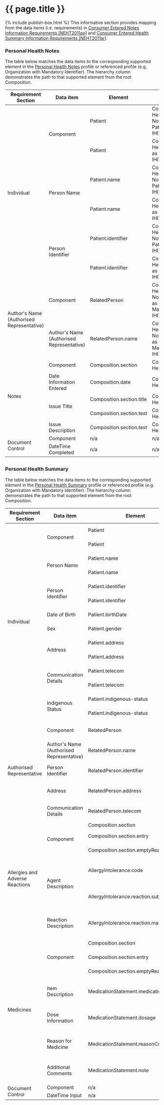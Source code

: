 # {{ page.title }}
{% include publish-box.html %}
This informative section provides mapping from the data items (i.e. requirements) in [Consumer Entered Notes Information Requirements [NEHT2011ao]](index.html#NEHT2011ao) and  [Consumer Entered Health Summary Information Requirements [NEHT2011ar]](index.html#NEHT2011ar).

### Personal Health Notes
The table below matches the data items to the corresponding supported element in the [Personal Health Notes](StructureDefinition-composition-phn-1.html) profile or referenced profile (e.g. Organization with Mandatory Identifier). The hierarchy column demonstrates the path to that supported element from the root Composition. 

<table class="list" width="100%">
               <thead>
                    <tr>						
						<th>Requirement Section</th>
						<th>Data item</th>
						<th>Element</th>
						<th>Hierarchy</th>
					</tr>
               </thead>
               <tfoot>
					<tr>
						<td></td>
						<td></td>
						<td></td>
						<td></td>
					</tr>
               </tfoot> 
               <tbody>
					<tr>
						<td rowspan="6">Individual</td>					
						<td rowspan="2">Component</td>
						<td>Patient</td>
						<td>Composition(Personal Health Notes).subject(Patient as Patient with Mandatory IHI).Patient</td>
					</tr>
					<tr>
						<td>Patient</td>
						<td>Composition(Personal Health Notes).author(Patient as Patient with Mandatory IHI).Patient</td>
					</tr>
					<tr>
						<td rowspan="2">Person Name</td>
						<td>Patient.name</td>
						<td>Composition(Personal Health Notes).subject(Patient as Patient with Mandatory IHI).Patient.name</td>
					</tr>
					<tr>
						<td>Patient.name</td>
						<td>Composition(Personal Health Notes).author(Patient as Patient with Mandatory IHI).Patient.name</td>
					</tr>
					<tr>
						<td rowspan="2">Person Identifier</td>
						<td>Patient.identifier</td>
						<td>Composition(Personal Health Notes).subject(Patient as Patient with Mandatory IHI).Patient.identifier</td>
					</tr>
					<tr>
						<td>Patient.identifier</td>
						<td>Composition(Personal Health Notes).author(Patient as Patient with Mandatory IHI).Patient.identifier</td>
					</tr>
					<tr>
						<td rowspan="2">Author's Name (Authorised Representative)</td>					
						<td>Component</td>
						<td>RelatedPerson</td>
						<td>Composition(Personal Health Notes).author(RelatedPerson as Related Person with Mandatory IHI).RelatedPerson</td>
					</tr>
					  <tr>				
						<td>Author's Name (Authorised Representative)</td>
						<td>RelatedPerson.name</td>
						<td>Composition(Personal Health Notes).author(RelatedPerson as Related Person with Mandatory IHI).RelatedPerson.name</td>
					</tr> 					
					<tr>
						<td rowspan="5">Notes</td>					
						<td>Component</td>
						<td>Composition.section</td>
						<td>Composition(Personal Health Notes).section</td>
					</tr>
					<tr>
						<td>Date Information Entered</td>
						<td>Composition.date</td>
						<td>Composition(Personal Health Notes).date</td>
					</tr>
					<tr>
						<td rowspan="2">Issue Title</td>
						<td>Composition.section.title</td>
						<td>Composition(Personal Health Notes).section.title</td>
					</tr>
					<tr>
						<td>Composition.section.text</td>
						<td>Composition(Personal Health Notes).section.text</td>
					</tr>
					<tr>
						<td>Issue Description</td>
						<td>Composition.section.text</td>
						<td>Composition(Personal Health Notes).section.text</td>
					</tr> 					
					<tr>
						<td rowspan="2">Document Control</td>					
						<td>Component</td>
						<td>n/a</td>
						<td>n/a</td>
					</tr>
					<tr>
						<td>DateTime Completed</td>	
						<td>n/a</td>
						<td>n/a</td>
					</tr>
			   </tbody>
 </table>
  
    
     
    
	
### Personal Health Summary
The table below matches the data items to the corresponding supported element in the [Personal Health Summary](StructureDefinition-composition-phs-1.html) profile or referenced profile (e.g. Organization with Mandatory Identifier). The hierarchy column demonstrates the path to that supported element from the root Composition. 

<table class="list" width="100%">
               <thead>
                    <tr>						
						<th>Requirement Section</th>
						<th>Data item</th>
						<th>Element</th>
						<th>Hierarchy</th>
					</tr>
               </thead>
               <tfoot>
					<tr>
						<td></td>
						<td></td>
						<td></td>
						<td></td>
					</tr>
               </tfoot> 
               <tbody>
					<tr>
						<td rowspan="14">Individual</td>					
						<td rowspan="2">Component</td>
						<td>Patient</td>
						<td>Composition(Personal Health Summary).subject(Patient as Patient with Mandatory IHI).Patient</td>
					</tr>
					<tr>
						<td>Patient</td>
						<td>Composition(Personal Health Summary).author(Patient as Patient with Mandatory IHI).Patient</td>
					</tr>										
					<tr>
						<td rowspan="2">Person Name</td>
						<td>Patient.name</td>
						<td>Composition(Personal Health Summary).subject(Patient as Patient with Mandatory IHI).Patient.name</td>
					</tr>
					<tr>
						<td>Patient.name</td>
						<td>Composition(Personal Health Summary).author(Patient as Patient with Mandatory IHI).Patient.name</td>
					</tr>
					<tr>
						<td rowspan="2">Person Identifier</td>
						<td>Patient.identifier</td>
						<td>Composition(Personal Health Summary).subject(Patient as Patient with Mandatory IHI).Patient.identifier</td>
					</tr>
					<tr>
						<td>Patient.identifier</td>
						<td>Composition(Personal Health Summary).author(Patient as Patient with Mandatory IHI).Patient.identifier</td>
					</tr>
					<tr>
						<td>Date of Birth</td>
						<td>Patient.birthDate</td>
						<td>Composition(Personal Health Summary).subject(Patient as Patient with Mandatory IHI).Patient.birthDate</td>
					</tr>
					<tr>
						<td>Sex</td>
						<td>Patient.gender</td>
						<td>Composition(Personal Health Summary).subject(Patient as Patient with Mandatory IHI).Patient.gender</td>
					</tr>
					<tr>
						<td rowspan="2">Address</td>
						<td>Patient.address</td>
						<td>Composition(Personal Health Summary).subject(Patient as Patient with Mandatory IHI).Patient.address</td>
					</tr>
					<tr>
						<td>Patient.address</td>
						<td>Composition(Personal Health Summary).author(Patient as Patient with Mandatory IHI).Patient.address</td>
					</tr>
					<tr>
						<td rowspan="2">Communication Details</td>
						<td>Patient.telecom</td>
						<td>Composition(Personal Health Summary).subject(Patient as Patient with Mandatory IHI).Patient.telecom</td>
					</tr>
					<tr>
						<td>Patient.telecom</td>
						<td>Composition(Personal Health Summary).author(Patient as Patient with Mandatory IHI).Patient.telecom</td>
					</tr>
					<tr>
						<td rowspan="2">Indigenous Status</td>
						<td>Patient.indigenous-status</td>
						<td>Composition(Personal Health Summary).subject(Patient as Patient with Mandatory IHI).Patient.indigenous-status</td>
					</tr>
					<tr>
						<td>Patient.indigenous-status</td>
						<td>Composition(Personal Health Summary).author(Patient as Patient with Mandatory IHI).Patient.indigenous-status</td>
					</tr>					
					<tr>
						<td rowspan="5">Authorised Representative</td>					
						<td>Component</td>
						<td>RelatedPerson</td>
						<td>Composition(Personal Health Summary).author(RelatedPerson as Related Person with Mandatory IHI).RelatedPerson</td>
					</tr>
					<tr>				
						<td>Author's Name (Authorised Representative)</td>
						<td>RelatedPerson.name</td>
						<td>Composition(Personal Health Summary).author(RelatedPerson as Related Person with Mandatory IHI).RelatedPerson.name</td>
					</tr>
					<tr>
						<td>Person Identifier</td>
						<td>RelatedPerson.identifier</td>
						<td>Composition(Personal Health Summary).author(RelatedPerson as Related Person with Mandatory IHI).RelatedPerson.identifier</td>
					</tr>  
					<tr>
						<td>Address</td>
						<td>RelatedPerson.address</td>
						<td>Composition(Personal Health Summary).author(RelatedPerson as Related Person with Mandatory IHI).RelatedPerson.address</td>
					</tr> 
					<tr>
						<td>Communication Details</td>
						<td>RelatedPerson.telecom</td>
						<td>Composition(Personal Health Summary).author(RelatedPerson as Related Person with Mandatory IHI).RelatedPerson.telecom</td>
					</tr>             
					<tr>
						<td rowspan="6">Allergies and Adverse Reactions</td>
						<td rowspan="3">Component</td>
						<td>Composition.section</td>
						<td>Composition(Personal Health Summary).section(Allergies)</td>
					</tr>
					<tr>
						<td>Composition.section.entry</td>
						<td>Composition(Personal Health Summary).section(Allergies).entry</td>
					</tr>
					<tr>
						<td>Composition.section.emptyReason</td>
						<td>Composition(Personal Health Summary).section(Allergies).emptyReason</td>
					</tr>           
					<tr>
						<td rowspan="2">Agent Description</td>
						<td>AllergyIntolerance.code</td>
						<td>Composition(Personal Health Summary).section(Allergies).entry(AllergyIntolerance as Summary Statement of Allergy or Intolerance).AllergyIntolerance.code</td>
					</tr>
					<tr>
						<td>AllergyIntolerance.reaction.substance</td>
						<td>Composition(Personal Health Summary).section(Allergies).entry(AllergyIntolerance as Summary Statement of Allergy or Intolerance).AllergyIntolerance.reaction.substance</td>
					</tr>           
					<tr>
						<td>Reaction Description</td>
						<td>AllergyIntolerance.reaction.manifestation</td>
						<td>Composition(Personal Health Summary).section(Allergies).entry(AllergyIntolerance as Summary Statement of Allergy or Intolerance).AllergyIntolerance.reaction.manifestation</td>
					</tr>              
				   <tr>
						<td rowspan="7">Medicines</td>
						<td rowspan="3">Component</td>
						<td>Composition.section</td>
						<td>Composition(Personal Health Summary).section(Medications)</td>
					</tr>
					<tr>
						<td>Composition.section.entry</td>
						<td>Composition(Personal Health Summary).section(Medications).entry</td>
					</tr>
					<tr>
						<td>Composition.section.emptyReason</td>
						<td>Composition(Personal Health Summary).section(Medications).emptyReason</td>
					</tr>                
					<tr>
						<td>Item Description</td>
						<td>MedicationStatement.medication[x]</td>
						<td>Composition(Personal Health Summary).section(Medications).entry(MedicationStatement as Summary Statement of Known Medicine).MedicationStatement.medication[x]</td>
					</tr>                          
					<tr>
						<td>Dose Information</td>
						<td>MedicationStatement.dosage</td>
						<td>Composition(Personal Health Summary).section(Medications).entry(MedicationStatement as Summary Statement of Known Medicine).MedicationStatement.dosage</td>
					</tr>                              
					<tr>
						<td>Reason for Medicine</td>
						<td>MedicationStatement.reasonCode</td>
						<td>Composition(Personal Health Summary).section(Medications).entry(MedicationStatement as Summary Statement of Known Medicine).MedicationStatement.reasonCode</td>
					</tr>                              
					<tr>
						<td>Additional Comments</td>
						<td>MedicationStatement.note</td>
						<td>Composition(Personal Health Summary).section(Medications).entry(MedicationStatement as Summary Statement of Known Medicine).MedicationStatement.note</td>
					</tr> 					
					<tr>
						<td rowspan="2">Document Control</td>					
						<td>Component</td>
						<td>n/a</td>
						<td>n/a</td>
					</tr>
					<tr>
						<td>DateTime Input</td>	
						<td>n/a</td>
						<td>n/a</td>
					</tr>
            </tbody>
        </table>
